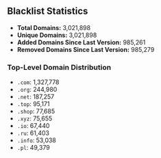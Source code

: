 ## Blacklist Statistics

- **Total Domains:** 3,021,898
- **Unique Domains:** 3,021,898
- **Added Domains Since Last Version:** 985,261
- **Removed Domains Since Last Version:** 985,279

### Top-Level Domain Distribution

-  `.com`: 1,327,778
-  `.org`: 244,980
-  `.net`: 187,257
-  `.top`: 95,171
-  `.shop`: 77,685
-  `.xyz`: 75,655
-  `.io`: 67,440
-  `.ru`: 61,403
-  `.info`: 53,038
-  `.pl`: 49,379
